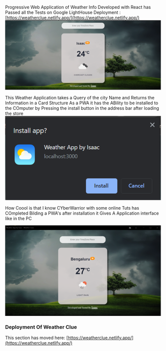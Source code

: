 Progressive Web Application of Weather Info Developed with React has Passed all the Tests on Google LightHouse 
Deployment : [https://weatherclue.netlify.app/](https://weatherclue.netlify.app/)
![](public/images/Weather%20-App%20By%20Isaac.png)

This Weather Application takes a Query of the city Name and Returns the Information in a Card Structure
As a PWA it has the ABility to be  installed to the COmputer by Pressing the install button in the address bar after loading the store
![](public/images/install%20app.png)

How Coool is that I know CYberWarrior with some online Tuts has COmpleted Bilding a  PWA's after installation it Gives A Application interface like in the PC

![](public/images/App%20interface.png)

### Deployment Of Weather Clue

This section has moved here: [https://weatherclue.netlify.app/](https://weatherclue.netlify.app/)

